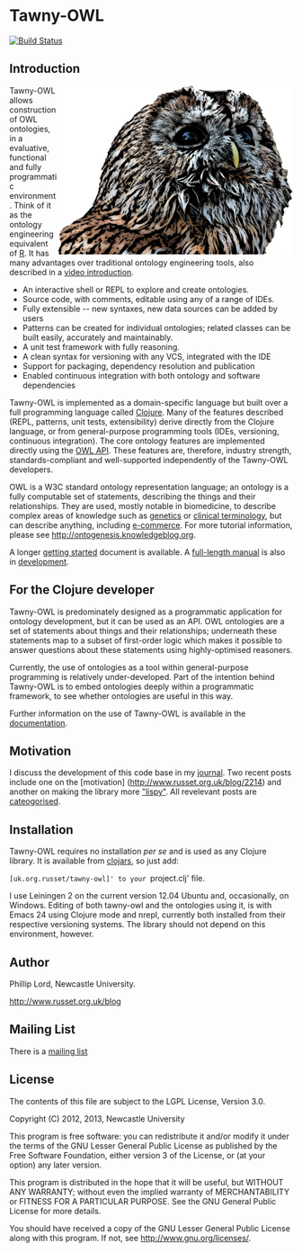 Tawny-OWL
===========

[![Build Status](https://travis-ci.org/phillord/tawny-owl.png?branch=master)](https://travis-ci.org/phillord/tawny-owl)

## Introduction

<img src="docs/tawny-cartoon-only-owl.png"
 alt="Tawny Logo" title="Tawny OWL Logo" height="300" align="right" />

Tawny-OWL allows construction of OWL ontologies, in a evaluative, functional
and fully programmatic environment. Think of it as the ontology engineering
equivalent of [R](http://www.r-project.org/). It has many advantages over
traditional ontology engineering tools, also described in a
[video introduction](https://vimeo.com/89782389).

- An interactive shell or REPL to explore and create ontologies.
- Source code, with comments, editable using any of a range of IDEs.
- Fully extensible -- new syntaxes, new data sources can be added by users
- Patterns can be created for individual ontologies; related classes can be
  built easily, accurately and maintainably.
- A unit test framework with fully reasoning.
- A clean syntax for versioning with any VCS, integrated with the IDE
- Support for packaging, dependency resolution and publication
- Enabled continuous integration with both ontology and software dependencies

Tawny-OWL is implemented as a domain-specific language but built over a full
programming language called [Clojure](http://www.clojure.org). Many of the
features described (REPL, patterns, unit tests, extensibility) derive directly
from the Clojure language, or from general-purpose programming tools (IDEs,
versioning, continuous integration). The core ontology features are
implemented directly using the [OWL API](http://owlapi.sourceforge.net/).
These features are, therefore, industry strength, standards-compliant and
well-supported independently of the Tawny-OWL developers.

OWL is a W3C standard ontology representation language; an ontology is a fully
computable set of statements, describing the things and their relationships.
They are used, mostly notable in biomedicine, to describe complex areas of
knowledge such as [genetics](http://www.geneontology.org/) or
[clinical terminology](http://en.wikipedia.org/wiki/SNOMED_CT), but can
describe anything, including [e-commerce](http://purl.org/goodrelations/). For
more tutorial information, please see http://ontogenesis.knowledgeblog.org.

A longer [getting started](docs/getting-started.md) document is available. A
[full-length manual](http://homepages.cs.ncl.ac.uk/phillip.lord/take-wing/) is
also in [development](http://github.com/phillord/take-wing).

## For the Clojure developer

Tawny-OWL is predominately designed as a programmatic application for ontology
development, but it can be used as an API. OWL ontologies are a set of
statements about things and their relationships; underneath these statements
map to a subset of first-order logic which makes it possible to answer 
questions about these statements using highly-optimised reasoners.

Currently, the use of ontologies as a tool within general-purpose programming
is relatively under-developed. Part of the intention behind Tawny-OWL is to
embed ontologies deeply within a programmatic framework, to see whether
ontologies are useful in this way.

Further information on the use of Tawny-OWL is available in the
[documentation](docs/tawny-as-an-api.md).


## Motivation

I discuss the development of this code base in my
[journal](http://www.russet.org.uk/blog). Two recent posts include one on the
[motivation] (http://www.russet.org.uk/blog/2214) and another on making the
library more ["lispy"](http://www.russet.org.uk/blog/2254). All revelevant
posts are
[cateogorised](http://www.russet.org.uk/blog/category/all/professional/tech/tawny-owl).

## Installation

Tawny-OWL requires no installation *per se* and is used as any Clojure
library. It is available from
[clojars](https://clojars.org/uk.org.russet/tawny-owl), so just add:

`[uk.org.russet/tawny-owl]' to your `project.clj' file.

I use Leiningen 2 on the current version 12.04 Ubuntu and, occasionally, on
Windows. Editing of both tawny-owl and the ontologies using it, is with Emacs
24 using Clojure mode and nrepl, currently both installed from their
respective versioning systems. The library should not depend on this
environment, however.

## Author

Phillip Lord, Newcastle University.

http://www.russet.org.uk/blog

## Mailing List

There is a [mailing list](mailto:tawny-owl@googlegroups.com)

## License

The contents of this file are subject to the LGPL License, Version 3.0.

Copyright (C) 2012, 2013, Newcastle University

This program is free software: you can redistribute it and/or modify it under
the terms of the GNU Lesser General Public License as published by the Free
Software Foundation, either version 3 of the License, or (at your option) any
later version.

This program is distributed in the hope that it will be useful, but WITHOUT
ANY WARRANTY; without even the implied warranty of MERCHANTABILITY or FITNESS
FOR A PARTICULAR PURPOSE. See the GNU General Public License for more details.

You should have received a copy of the GNU Lesser General Public License along
with this program. If not, see http://www.gnu.org/licenses/.
